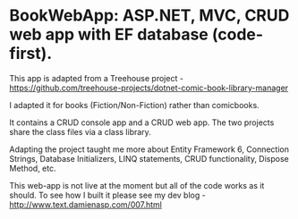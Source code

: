 # BookWebApp: ASP.NET, MVC, CRUD web app with EF database (code-first).

This app is adapted from a Treehouse project - 
https://github.com/treehouse-projects/dotnet-comic-book-library-manager

I adapted it for books (Fiction/Non-Fiction) rather than comicbooks.

It contains a CRUD console app and a CRUD web app. The two projects share the class files via a class library.

Adapting the project taught me more about Entity Framework 6, Connection Strings, Database Initializers, LINQ statements, CRUD functionality, Dispose Method, etc.

This web-app is not live at the moment but all of the code works as it should. To see how I built it please see my dev blog - http://www.text.damienasp.com/007.html
